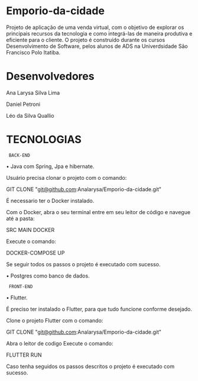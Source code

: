 # Emporio-da-cidade
Projeto de aplicação de uma venda virtual, com o objetivo de explorar os principais recursos da tecnologia e como integrá-las de maneira produtiva e eficiente para o cliente. O projeto é construído durante os cursos Desenvolvimento de Software, pelos alunos de ADS na Univerdsidade São Francisco Polo Itatiba.

# Desenvolvedores

Ana Larysa Silva Lima

Daniel Petroni

Léo da Silva Quallio

# TECNOLOGIAS

     BACK-END
  
• Java com Spring, Jpa e hibernate.

Usuário precisa clonar o projeto com o comando:

GIT CLONE "git@github.com:Analarysa/Emporio-da-cidade.git"

É necessario ter o Docker instalado.

Com o Docker, abra o seu terminal entre em seu leitor de código e navegue até a pasta:

SRC MAIN DOCKER

Execute o comando:

DOCKER-COMPOSE UP

Se seguir todos os passos o projeto é executado com sucesso.

• Postgres como banco de dados. 

     FRONT-END

• Flutter.

É preciso ter instalado o Flutter, para que tudo funcione conforme desejado.

Clone o projeto Flutter com o comando:

GIT CLONE "git@github.com:Analarysa/Emporio-da-cidade.git"

Abra o leitor de codigo
Execute o comando:

FLUTTER RUN

Caso tenha seguidos os passos descritos o projeto é executado com sucesso.
